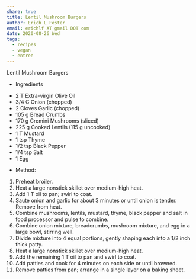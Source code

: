 ```yaml
---
share: true
title: Lentil Mushroom Burgers
author: Erich L Foster
email: erichlf AT gmail DOT com
date: 2020-08-26 Wed
tags:
  - recipes
  - vegan
  - entree
---
```

Lentil Mushroom Burgers
* Ingredients
- 2 T Extra-virgin Olive Oil
- 3/4 C Onion (chopped)
- 2 Cloves Garlic (chopped)
- 105 g Bread Crumbs
- 170 g Cremini Mushrooms (sliced)
- 225 g Cooked Lentils (115 g uncooked)
- 1 T Mustard
- 1 tsp Thyme
- 1/2 tsp Black Pepper
- 1/4 tsp Salt
- 1 Egg

* Method:
1. Preheat broiler.
2. Heat a large nonstick skillet over medium-high heat.
3. Add 1 T oil to pan; swirl to coat.
4. Saute onion and garlic for about 3 minutes or until onion is
    tender. Remove from heat.
5. Combine mushrooms, lentils, mustard, thyme, black pepper and salt
    in food processor and pulse to combine.
6. Combine onion mixture, breadcrumbs, mushroom mixture, and egg in a large
    bowl, stirring well.
7. Divide mixture into 4 equal portions, gently shaping each into a 1/2 inch
   thick patty.
8. Heat a large nonstick skillet over medium-high heat.
9. Add the remaining 1 T oil to pan and swirl to coat.
10. Add patties and cook for 4 minutes on each side or until browned.
11. Remove patties from pan; arrange in a single layer on a baking sheet.
